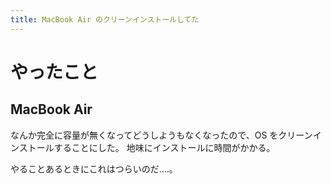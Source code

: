 ```yaml
---
title: MacBook Air のクリーンインストールしてた
---
```


# やったこと

## MacBook Air

なんか完全に容量が無くなってどうしようもなくなったので、OS をクリーンインストールすることにした。
地味にインストールに時間がかかる。

やることあるときにこれはつらいのだ‥‥。
